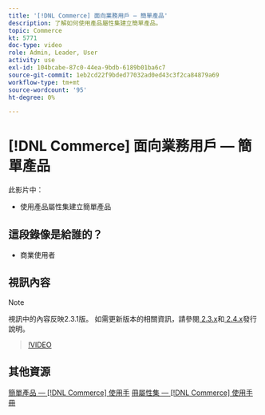 ```yaml
---
title: '[!DNL Commerce] 面向業務用戶 — 簡單產品'
description: 了解如何使用產品屬性集建立簡單產品。
topic: Commerce
kt: 5771
doc-type: video
role: Admin, Leader, User
activity: use
exl-id: 104bcabe-87c0-44ea-9bdb-6189b01ba6c7
source-git-commit: 1eb2cd22f9bded77032ad0ed43c3f2ca84879a69
workflow-type: tm+mt
source-wordcount: '95'
ht-degree: 0%

---
```


# [!DNL Commerce] 面向業務用戶 — 簡單產品

此影片中：

- 使用產品屬性集建立簡單產品

## 這段錄像是給誰的？

- 商業使用者

## 視訊內容

>[!NOTE]
>
>視訊中的內容反映2.3.1版。 如需更新版本的相關資訊，請參閱[ 2.3.x](https://devdocs.magento.com/guides/v2.3/release-notes/bk-release-notes.html)和[ 2.4.x](https://devdocs.magento.com/guides/v2.4/release-notes/bk-release-notes.html)發行說明。

>[!VIDEO](https://video.tv.adobe.com/v/35956?quality=12&learn=on)

## 其他資源

[簡單產品 —  [!DNL Commerce] 使用手](https://docs.magento.com/user-guide/catalog/product-create-simple.html)
[冊屬性集 —  [!DNL Commerce] 使用手冊](https://docs.magento.com/user-guide/stores/attribute-sets.html)
